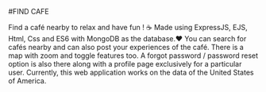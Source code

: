 #FIND CAFE

Find a café nearby to relax and have fun ! ☕️
Made using ExpressJS, EJS, Html, Css and ES6 with MongoDB as the database.❤️
You can search for cafés nearby and can also post your experiences of the café. There is a map with zoom and toggle features too. 
A forgot password / password reset option is also there along with a profile page exclusively for a particular user. 
Currently, this web application works on the data of the United States of America.
